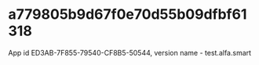 # a779805b9d67f0e70d55b09dfbf61318
App id ED3AB-7F855-79540-CF8B5-50544, version name - test.alfa.smart
